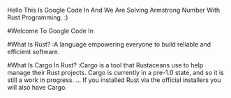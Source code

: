Hello This Is Google Code In And We Are Solving Armstrong Number With Rust Programming.
:)

#Welcome To Google Code In

#What Is Rust?
:A language empowering everyone
to build reliable and efficient software.

#What Is Cargo In Rust?
:Cargo is a tool that Rustaceans use to help manage their Rust projects. Cargo is currently in a pre-1.0 state, and so it is still a work in progress. ... 
If you installed Rust via the official installers you will also have Cargo.

